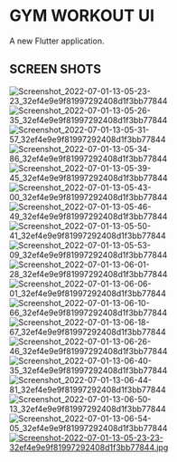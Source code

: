 # GYM WORKOUT UI

A new Flutter application.

## SCREEN SHOTS

![Screenshot_2022-07-01-13-05-23-23_32ef4e9e9f81997292408d1f3bb77844](https://user-images.githubusercontent.com/10241241/176853109-cd886b34-bd4c-4f84-823a-be8dd848d7d8.jpg)
![Screenshot_2022-07-01-13-05-26-35_32ef4e9e9f81997292408d1f3bb77844](https://user-images.githubusercontent.com/10241241/176853117-f72a6826-df2a-47dc-a3cb-8ed38a094a5c.jpg)
![Screenshot_2022-07-01-13-05-31-57_32ef4e9e9f81997292408d1f3bb77844](https://user-images.githubusercontent.com/10241241/176853120-4c32c855-a598-4479-93d9-ea2b35006504.jpg)
![Screenshot_2022-07-01-13-05-34-86_32ef4e9e9f81997292408d1f3bb77844](https://user-images.githubusercontent.com/10241241/176853123-ec95deb3-8930-4ae3-a135-aef63063a97d.jpg)
![Screenshot_2022-07-01-13-05-39-45_32ef4e9e9f81997292408d1f3bb77844](https://user-images.githubusercontent.com/10241241/176853127-e7a4fc40-8470-4d4d-afd8-9348953c1dff.jpg)
![Screenshot_2022-07-01-13-05-43-00_32ef4e9e9f81997292408d1f3bb77844](https://user-images.githubusercontent.com/10241241/176853130-0b2d953b-6964-42b6-8991-c925c4335c62.jpg)
![Screenshot_2022-07-01-13-05-46-49_32ef4e9e9f81997292408d1f3bb77844](https://user-images.githubusercontent.com/10241241/176853133-95696c02-2c92-40c0-8220-3d691d238c73.jpg)
![Screenshot_2022-07-01-13-05-50-41_32ef4e9e9f81997292408d1f3bb77844](https://user-images.githubusercontent.com/10241241/176853137-ed0e5691-47b9-4ce3-9bb2-c2bb19e64e30.jpg)
![Screenshot_2022-07-01-13-05-53-09_32ef4e9e9f81997292408d1f3bb77844](https://user-images.githubusercontent.com/10241241/176853140-68bd442b-e2a2-4923-b3c1-15efa46cd273.jpg)
![Screenshot_2022-07-01-13-06-01-28_32ef4e9e9f81997292408d1f3bb77844](https://user-images.githubusercontent.com/10241241/176853146-4b8d0596-655a-42f4-a1fe-650f42e45056.jpg)
![Screenshot_2022-07-01-13-06-06-01_32ef4e9e9f81997292408d1f3bb77844](https://user-images.githubusercontent.com/10241241/176853151-d10be94d-bdd8-426b-94b7-3c83947c1041.jpg)
![Screenshot_2022-07-01-13-06-10-66_32ef4e9e9f81997292408d1f3bb77844](https://user-images.githubusercontent.com/10241241/176853156-2e92da75-e8f3-4571-a378-40aa82b344ff.jpg)
![Screenshot_2022-07-01-13-06-18-67_32ef4e9e9f81997292408d1f3bb77844](https://user-images.githubusercontent.com/10241241/176853161-c16a6277-19cf-4a82-acb4-bf39a60fea25.jpg)
![Screenshot_2022-07-01-13-06-26-46_32ef4e9e9f81997292408d1f3bb77844](https://user-images.githubusercontent.com/10241241/176853165-2f97f597-48ae-4d9e-ab3a-4b2e52be0c6f.jpg)
![Screenshot_2022-07-01-13-06-40-35_32ef4e9e9f81997292408d1f3bb77844](https://user-images.githubusercontent.com/10241241/176853168-671d5c9e-80d9-4913-a85b-a8073427da37.jpg)
![Screenshot_2022-07-01-13-06-44-81_32ef4e9e9f81997292408d1f3bb77844](https://user-images.githubusercontent.com/10241241/176853173-2b75fe77-da3e-4ec0-9e48-45d9da4f658d.jpg)
![Screenshot_2022-07-01-13-06-50-13_32ef4e9e9f81997292408d1f3bb77844](https://user-images.githubusercontent.com/10241241/176853177-bf274f7c-de2a-49ba-bdc1-ffa3ab59645c.jpg)
![Screenshot_2022-07-01-13-06-54-05_32ef4e9e9f81997292408d1f3bb77844](https://user-images.githubusercontent.com/10241241/176853179-83757399-fc54-4384-b2e9-ea2efbfc316b.jpg)
[![Screenshot-2022-07-01-13-05-23-23-32ef4e9e9f81997292408d1f3bb77844.jpg](https://i.postimg.cc/ZnVVL8HR/Screenshot-2022-07-01-13-05-23-23-32ef4e9e9f81997292408d1f3bb77844.jpg)](https://postimg.cc/PvvWX8Bs)
